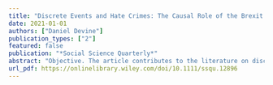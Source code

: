 ```yaml
---
title: "Discrete Events and Hate Crimes: The Causal Role of the Brexit Referendum"
date: 2021-01-01
authors: ["Daniel Devine"]
publication_types: ["2"]
featured: false
publication: "*Social Science Quarterly*"
abstract: "Objective. The article contributes to the literature on discrete events and behavioral change amongthe public by studying the link between the United Kingdom’s 2016 “Brexit”referendum and racialand religious hate crime. Methods. Time series intervention models on daily and monthly hatecrime numbers from the UK Home Ofﬁce and police forces, controlling for other events such asterror attacks. A range of robustness tests including additional vector auto-regression. Results. TheBrexit referendum led to a 19–23 percent increase in hate crimes, but did not lead to a longer-termincrease. The results are robust to a range of alternative speciﬁcations, and there is no evidenceof a relationship between media coverage of hate crime or immigration salience and hate crimes.The results also show the consistent, large effect of terror attacks on increasing the number ofhate crimes. Conclusion. The Brexit referendum caused an increase in hate crimes on par withterror attacks. Discrete political events, like referendums and elections, can play a sizeable role inprejudicial behavioral change"
url_pdf: https://onlinelibrary.wiley.com/doi/10.1111/ssqu.12896
---
```

